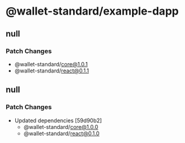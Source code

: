 # @wallet-standard/example-dapp

## null

### Patch Changes

-   @wallet-standard/core@1.0.1
-   @wallet-standard/react@0.1.1

## null

### Patch Changes

-   Updated dependencies [59d90b2]
    -   @wallet-standard/core@1.0.0
    -   @wallet-standard/react@0.1.0
